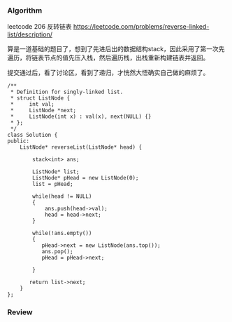### Algorithm
leetcode 206 反转链表
https://leetcode.com/problems/reverse-linked-list/description/

算是一道基础的题目了，想到了先进后出的数据结构stack，因此采用了第一次先遍历，将链表节点的值先压入栈，然后遍历栈，出栈重新构建链表并返回。

提交通过后，看了讨论区，看到了递归，才恍然大悟确实自己做的麻烦了。

```
/**
 * Definition for singly-linked list.
 * struct ListNode {
 *     int val;
 *     ListNode *next;
 *     ListNode(int x) : val(x), next(NULL) {}
 * };
 */
class Solution {
public:
    ListNode* reverseList(ListNode* head) {
        
        stack<int> ans;
        
        ListNode* list;
        ListNode* pHead = new ListNode(0);
        list = pHead;
    
        while(head != NULL)
        {
            ans.push(head->val);
            head = head->next;
        }
     
        while(!ans.empty())
        {
           pHead->next = new ListNode(ans.top());
           ans.pop();
           pHead = pHead->next;
         
        }
        
       return list->next;
    }
};
```



### Review
